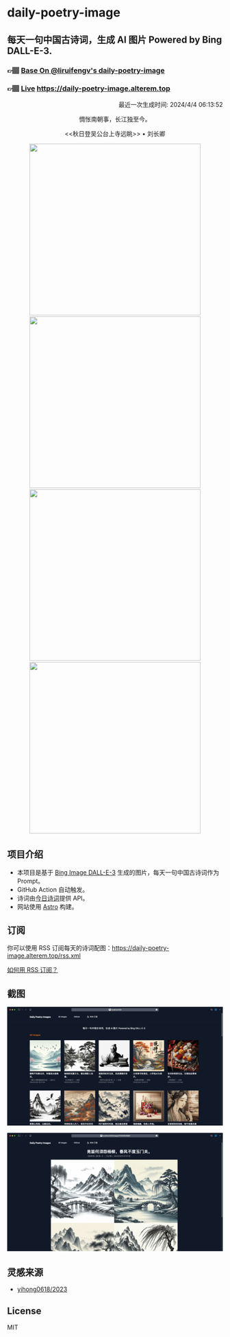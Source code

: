 
# daily-poetry-image

## 每天一句中国古诗词，生成 AI 图片 Powered by Bing DALL-E-3.

### 👉🏽 [Base On @liruifengv's daily-poetry-image](https://github.com/liruifengv/daily-poetry-image)

### 👉🏽 [Live](https://daily-poetry-image.alterem.top/) https://daily-poetry-image.alterem.top

<p align="right">
  最近一次生成时间: 2024/4/4 06:13:52
</p>
<p align="center">
惆怅南朝事，长江独至今。
</p>
<p align="center">
<<秋日登吴公台上寺远眺>> • 刘长卿
</p>
<p align="center">
<img src="https://tse2.mm.bing.net/th/id/OIG2.KuB6WrNETz5spMfeyCFL" height="400" width="400" />
<img src="https://tse1.mm.bing.net/th/id/OIG2.fiLslOKYc2oAyUV6vjQ8" height="400" width="400" />
<img src="https://tse3.mm.bing.net/th/id/OIG2.yKiuvPaqbA.vv3UtIAT2" height="400" width="400" />
<img src="https://tse4.mm.bing.net/th/id/OIG2.IDr.lpC16n2..Csy0pSU" height="400" width="400" />
</p>

## 项目介绍

-   本项目是基于 [Bing Image DALL-E-3](https://www.bing.com/images/create) 生成的图片，每天一句中国古诗词作为 Prompt。
-   GitHub Action 自动触发。
-   诗词由[今日诗词](https://www.jinrishici.com/)提供 API。
-   网站使用 [Astro](https://astro.build) 构建。

## 订阅

你可以使用 RSS 订阅每天的诗词配图：https://daily-poetry-image.alterem.top/rss.xml

[如何用 RSS 订阅？](https://zhuanlan.zhihu.com/p/55026716)

## 截图

![图片列表](./screenshots/Snipaste_2023-12-28_21-00-26.png)

![图片详情](./screenshots/Snipaste_2023-12-28_21-00-53.png)

## 灵感来源

-   [yihong0618/2023](https://github.com/yihong0618/2023)

## License

MIT
